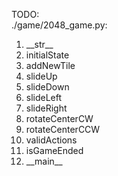 TODO:  
./game/2048_game.py:
1. \_\_str\_\_
2. initialState
3. addNewTile
4. slideUp
5. slideDown
6. slideLeft
7. slideRight
8. rotateCenterCW
9. rotateCenterCCW
10. validActions
11. isGameEnded
12. \_\_main\_\_